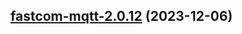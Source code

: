 

## [fastcom-mqtt-2.0.12](https://github.com/truecharts/charts/compare/fastcom-mqtt-2.0.11...fastcom-mqtt-2.0.12) (2023-12-06)


